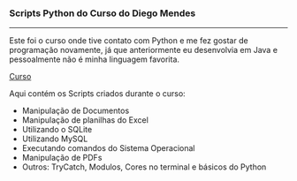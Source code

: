 ### Scripts Python do Curso do Diego Mendes

<hr>

Este foi o curso onde tive contato com Python 
e me fez gostar de programação novamente, já que anteriormente eu desenvolvia
em Java e pessoalmente não é minha linguagem favorita.

<a href="https://www.udemy.com/course/curso-de-python3/">Curso</a>

Aqui contém os Scripts criados durante o curso:

- Manipulação de Documentos
- Manipulação de planilhas do Excel
- Utilizando o SQLite
- Utilizando MySQL
- Executando comandos do Sistema Operacional
- Manipulação de PDFs
- Outros: TryCatch, Modulos, Cores no terminal e básicos do Python